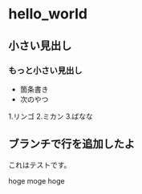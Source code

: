 # hello_world
## 小さい見出し
### もっと小さい見出し

- 箇条書き
- 次のやつ

1.リンゴ
2.ミカン
3.ばなな


## ブランチで行を追加したよ

これはテストです。

hoge moge hoge
